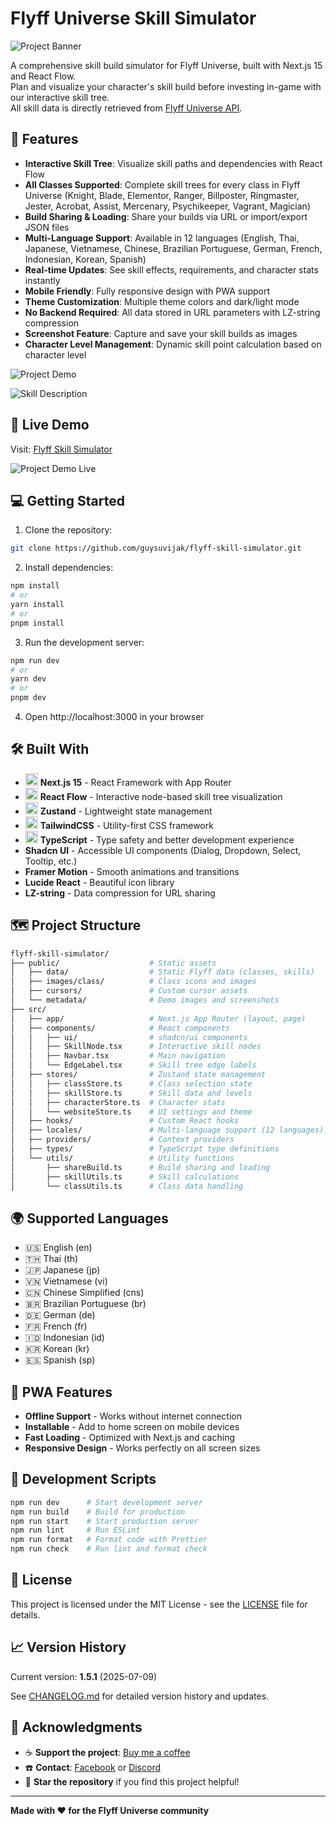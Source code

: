 # Flyff Universe Skill Simulator

![Project Banner](/public/metadata/manifest.png)

A comprehensive skill build simulator for Flyff Universe, built with Next.js 15 and React Flow.</br>
Plan and visualize your character's skill build before investing in-game with our interactive skill tree.</br>
All skill data is directly retrieved from [Flyff Universe API](https://api.flyff.com).

## 🌟 Features

- **Interactive Skill Tree**: Visualize skill paths and dependencies with React Flow
- **All Classes Supported**: Complete skill trees for every class in Flyff Universe (Knight, Blade, Elementor, Ranger, Billposter, Ringmaster, Jester, Acrobat, Assist, Mercenary, Psychikeeper, Vagrant, Magician)
- **Build Sharing & Loading**: Share your builds via URL or import/export JSON files
- **Multi-Language Support**: Available in 12 languages (English, Thai, Japanese, Vietnamese, Chinese, Brazilian Portuguese, German, French, Indonesian, Korean, Spanish)
- **Real-time Updates**: See skill effects, requirements, and character stats instantly
- **Mobile Friendly**: Fully responsive design with PWA support
- **Theme Customization**: Multiple theme colors and dark/light mode
- **No Backend Required**: All data stored in URL parameters with LZ-string compression
- **Screenshot Feature**: Capture and save your skill builds as images
- **Character Level Management**: Dynamic skill point calculation based on character level

![Project Demo](/public/metadata/demo.png)

![Skill Description](/public/metadata/skill-description.png)

## 🚀 Live Demo

Visit: [Flyff Skill Simulator](https://flyff-skill-simulator.vercel.app)

![Project Demo Live](/public/metadata/demo-live.gif)

## 💻 Getting Started

1. Clone the repository:

```bash
git clone https://github.com/guysuvijak/flyff-skill-simulator.git
```

2. Install dependencies:

```bash
npm install
# or
yarn install
# or
pnpm install
```

3. Run the development server:

```bash
npm run dev
# or
yarn dev
# or
pnpm dev
```

4. Open http://localhost:3000 in your browser

## 🛠️ Built With

- <img src="https://avatars.githubusercontent.com/u/126103961" title="Next.js 15" alt="nextjs" width="20" height="20"/> **Next.js 15** - React Framework with App Router
- <img src="https://avatars.githubusercontent.com/u/7106853" title="React Flow" alt="reactflow" width="20" height="20"/> **React Flow** - Interactive node-based skill tree visualization
- <img src="https://avatars.githubusercontent.com/u/45790596" title="Zustand" alt="zustand" width="20" height="20"/> **Zustand** - Lightweight state management
- <img src="https://avatars.githubusercontent.com/u/67109815" title="Tailwind CSS" alt="tailwindcss" width="20" height="20"/> **TailwindCSS** - Utility-first CSS framework
- <img src="https://upload.wikimedia.org/wikipedia/commons/4/4c/Typescript_logo_2020.svg" title="TypeScript" alt="typescript" width="20" height="20"/> **TypeScript** - Type safety and better development experience
- **Shadcn UI** - Accessible UI components (Dialog, Dropdown, Select, Tooltip, etc.)
- **Framer Motion** - Smooth animations and transitions
- **Lucide React** - Beautiful icon library
- **LZ-string** - Data compression for URL sharing

## 🗺️ Project Structure

```bash
flyff-skill-simulator/
├── public/                    # Static assets
│   ├── data/                  # Static Flyff data (classes, skills)
│   ├── images/class/          # Class icons and images
│   ├── cursors/               # Custom cursor assets
│   └── metadata/              # Demo images and screenshots
├── src/
│   ├── app/                   # Next.js App Router (layout, page)
│   ├── components/            # React components
│   │   ├── ui/                # shadcn/ui components
│   │   ├── SkillNode.tsx      # Interactive skill nodes
│   │   ├── Navbar.tsx         # Main navigation
│   │   └── EdgeLabel.tsx      # Skill tree edge labels
│   ├── stores/                # Zustand state management
│   │   ├── classStore.ts      # Class selection state
│   │   ├── skillStore.ts      # Skill data and levels
│   │   ├── characterStore.ts  # Character stats
│   │   └── websiteStore.ts    # UI settings and theme
│   ├── hooks/                 # Custom React hooks
│   ├── locales/               # Multi-language support (12 languages)
│   ├── providers/             # Context providers
│   ├── types/                 # TypeScript type definitions
│   └── utils/                 # Utility functions
│       ├── shareBuild.ts      # Build sharing and loading
│       ├── skillUtils.ts      # Skill calculations
│       └── classUtils.ts      # Class data handling
```

## 🌍 Supported Languages

- 🇺🇸 English (en)
- 🇹🇭 Thai (th)
- 🇯🇵 Japanese (jp)
- 🇻🇳 Vietnamese (vi)
- 🇨🇳 Chinese Simplified (cns)
- 🇧🇷 Brazilian Portuguese (br)
- 🇩🇪 German (de)
- 🇫🇷 French (fr)
- 🇮🇩 Indonesian (id)
- 🇰🇷 Korean (kr)
- 🇪🇸 Spanish (sp)

## 📱 PWA Features

- **Offline Support** - Works without internet connection
- **Installable** - Add to home screen on mobile devices
- **Fast Loading** - Optimized with Next.js and caching
- **Responsive Design** - Works perfectly on all screen sizes

## 🔧 Development Scripts

```bash
npm run dev      # Start development server
npm run build    # Build for production
npm run start    # Start production server
npm run lint     # Run ESLint
npm run format   # Format code with Prettier
npm run check    # Run lint and format check
```

## 📝 License

This project is licensed under the MIT License - see the [LICENSE](LICENSE) file for details.

## 📈 Version History

Current version: **1.5.1** (2025-07-09)

See [CHANGELOG.md](CHANGELOG.md) for detailed version history and updates.

## 🙏 Acknowledgments

- ☕ **Support the project**: [Buy me a coffee](https://ko-fi.com/guysuvijak)
- ☎️ **Contact**: [Facebook](https://web.facebook.com/guy.suvijak) or [Discord](https://discord.com/users/220231582722555924)
- 🌟 **Star the repository** if you find this project helpful!

---

**Made with ❤️ for the Flyff Universe community**
